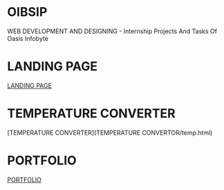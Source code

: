 # OIBSIP
WEB DEVELOPMENT AND DESIGNING - Internship Projects And Tasks Of Oasis Infobyte

# LANDING PAGE

[LANDING PAGE](T1-LANDING-PAGE/landingpage.html)

# TEMPERATURE CONVERTER
[](PORTFOLIO/portfoliopics/project1.jpg)
[TEMPERATURE CONVERTER](TEMPERATURE CONVERTOR/temp.html)


# PORTFOLIO
[PORTFOLIO](PORTFOLIO/portfolio.html)

